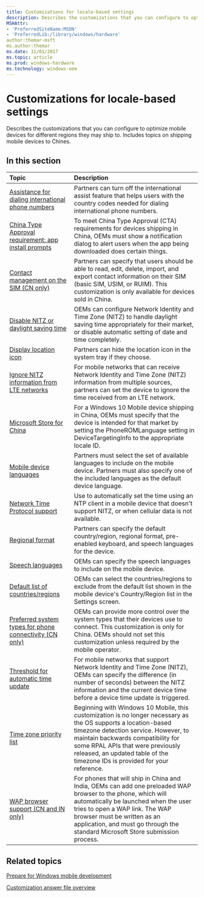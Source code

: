 ```yaml
---
title: Customizations for locale-based settings
description: Describes the customizations that you can configure to optimize mobile devices for different regions they may ship to. Includes topics on shipping mobile devices to Chines.
MSHAttr:
- 'PreferredSiteName:MSDN'
- 'PreferredLib:/library/windows/hardware'
author:themar-msft
ms.author:themar
ms.date: 11/01/2017
ms.topic: article
ms.prod: windows-hardware
ms.technology: windows-oem
---
```

# Customizations for locale-based settings

Describes the customizations that you can configure to optimize mobile devices for different regions they may ship to. Includes topics on shipping mobile devices to Chines.

## In this section

| Topic                                 | Description                                                                                   |
|:--------------------------------------|:----------------------------------------------------------------------------------------------|
| [Assistance for dialing international phone numbers](assistance-for-dialing-international-phone-numbers.md)   | Partners can turn off the international assist feature that helps users with the country codes needed for dialing international phone numbers.    |
| [China Type Approval requirement: app install prompts](cta-app-install-prompts.md) | To meet China Type Approval (CTA) requirements for devices shipping in China, OEMs must show a notification dialog to alert users when the app being downloaded does certain things. |
| [Contact management on the SIM (CN only)](contact-management-on-the-sim.md)        | Partners can specify that users should be able to read, edit, delete, import, and export contact information on their SIM (basic SIM, USIM, or RUIM). This customization is only available for devices sold in China.    |
| [Disable NITZ or daylight saving time](disabling-nitz-or-daylight-saving-time.md)  | OEMs can configure Network Identity and Time Zone (NITZ) to handle daylight saving time appropriately for their market, or disable automatic setting of date and time completely. |
| [Display location icon](display-location-icon.md)                                  | Partners can hide the location icon in the system tray if they choose.   |
| [Ignore NITZ information from LTE networks](ignore-nitz-information-from-lte-networks.md) | For mobile networks that can receive Network Identity and Time Zone (NITZ) information from multiple sources, partners can set the device to ignore the time received from an LTE network.    |
| [Microsoft Store for China](windows-phone-store-for-china.md)                      | For a Windows 10 Mobile device shipping in China, OEMs must specify that the device is intended for that market by setting the PhoneROMLanguage setting in DeviceTargetingInfo to the appropriate locale ID. |
| [Mobile device languages](phone-languages.md)                                      | Partners must select the set of available languages to include on the mobile device. Partners must also specify one of the included languages as the default device language.    |
| [Network Time Protocol support](network-time-protocol-support.md) | Use to automatically set the time using an NTP client in a mobile device that doesn't support NITZ, or when cellular data is not available.   |
| [Regional format](regional-format.md)                                              | Partners can specify the default country/region, regional format, pre-enabled keyboard, and speech languages for the device.                                       |
| [Speech languages](speech-languages.md)                                            | OEMs can specify the speech languages to include on the mobile device.   |
| [Default list of countries/regions](default-list-of-countries-regions.md)          | OEMs can select the countries/regions to exclude from the default list shown in the mobile device's Country/Region list in the Settings screen.                      |
| [Preferred system types for phone connectivity (CN only)](preferred-system-types-for-phone-connectivity.md)   | OEMs can provide more control over the system types that their devices use to connect. This customization is only for China. OEMs should not set this customization unless required by the mobile operator.   |
[Threshold for automatic time update](threshold-for-automatic-time-update.md)   | For mobile networks that support Network Identity and Time Zone (NITZ), OEMs can specify the difference (in number of seconds) between the NITZ information and the current device time before a device time update is triggered. |
| [Time zone priority list](time-zone-priority-list.md)                              | Beginning with Windows 10 Mobile, this customization is no longer necessary as the OS supports a location-based timezone detection service. However, to maintain backwards compatibility for some RPAL APIs that were previously released, an updated table of the timezone IDs is provided for your reference.    |
| [WAP browser support (CN and IN only)](wap-browser-support.md) | For phones that will ship in China and India, OEMs can add one preloaded WAP browser to the phone, which will automatically be launched when the user tries to open a WAP link. The WAP browser must be written as an application, and must go through the standard Microsoft Store submission process.   |

## Related topics

[Prepare for Windows mobile development](https://docs.microsoft.com/en-us/windows-hardware/manufacture/mobile/preparing-for-windows-mobile-development)

[Customization answer file overview](https://docs.microsoft.com/en-us/windows-hardware/customize/mobile/mcsf/customization-answer-file)
